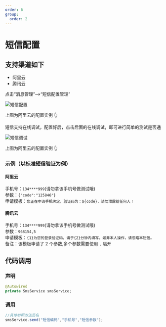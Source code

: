 ```yaml
---
order: 6
group:
  order: 2
---
```


# 短信配置

## 支持渠道如下

- 阿里云
- 腾讯云

点击“消息管理”——>“短信配置管理”

![短信配置](https://oss.icuapi.com/docs/openapi/%E7%9F%AD%E4%BF%A1%E9%85%8D%E7%BD%AE.png)

上图为阿里云的配置实例 👆

短信支持在线调试，配置好后，点击后面的在线调试，即可进行简单的测试是否通

![短信调试](https://oss.icuapi.com/docs/openapi/%E7%9F%AD%E4%BF%A1%E8%B0%83%E8%AF%95.png)

上图为阿里云的配置实例 👆

### 示例（以标准短信验证为例）

#### 阿里云

手机号：`134****999`(请勿拿该手机号做测试哦)  
参数：`{"code":"125846"}`  
申请模板：`您正在申请手机绑定，验证码为：${code}，请勿泄露给任何人！`

#### 腾讯云

手机号：`134****999`(请勿拿该手机号做测试哦)  
参数：`968154,5`  
申请模板：`{1}为您的登录验证码，请于{2}分钟内填写，如非本人操作，请忽略本短信。`  
备注：该模板申请了 2 个参数,多个参数需要使用 `,` 隔开

## 代码调用

### 声明

```java
@Autowired
private SmsService smsService;
```

### 调用

```java
//具体参照方法签名
smsService.send("短信编码","手机号","短信参数");
```
